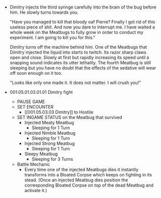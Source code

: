 - Dimitry injects the third syringe carefully into the brain of the bug before him. He slowly turns towards you.
  
  "Have you managed to kill that bloody oaf Pierre? Finally I got rid of this useless piece of shit. And now you dare to interrupt me. I have waited a whole week on the Meatbugs to fully grow in order to conduct my experiment. I am going to kill you for this."
  
  Dimitry turns off the machine behind him. One of the Meatbugs that Dimitry injected the liquid into starts to twitch. Its razor sharp claws open and close. Slowly at first but rapidly increasing its speed until a snapping sound indicates its utter lethality. The fourth Meatbug is still sleeping but you have no doubt that the effects of the sedative will wear off soon enough on it too.
  
  "Looks like only one made it. It does not matter. I will crush you!"
- 001.05.01.03.01.01 Dimitry fight
	- PAUSE GAME
	- SET ENCOUNTER
		- [[001.05.03.03 Dimitry]] to Hostile
	- SET INGAME STATUS on the Meatbug that survived
		- Injected Meaty Meatbug
			- Sleeping for 1 Turn
		- Injected Nimble Meatbug
			- Sleeping for 1 Turn
		- Injected Strong Meatbug
			- Sleeping for 1 Turn
		- Sleepy Meatbug
			- Sleeping for 3 Turns
	- Battle Mechanic
		- Every time one of the injected Meatbugs dies it instantly transforms into a Bloated Corpse which keeps on fighting in its stead. (Once an injected Meatbug dies position the corresponding Bloated Corpse on top of the dead Meatbug and activate it.)